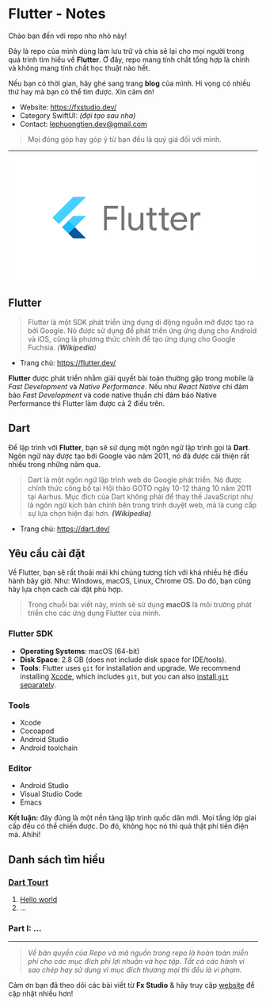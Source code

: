 # Flutter - Notes

Chào bạn đến với repo nho nhỏ này!

Đây là repo của mình dùng làm lưu trữ và chia sẽ lại cho mọi người trong quá trình tìm hiểu về **Flutter**. Ở đây, repo mang tính chất tổng hợp là chính và không mang tính chất học thuật nào hết.

Nếu bạn có thời gian, hãy ghé sang trang **blog** của mình. Hi vọng có nhiều thứ hay mà bạn có thể tìm được. Xin cảm ơn!

- Website: https://fxstudio.dev/
- Category SwiftUI: *(đợi tạo sau nha)*
- Contact: [lephuongtien.dev@gmail.com](mailto:lephuongtien.dev@gmail.com)

> Mọi đóng góp hay góp ý từ bạn đều là quý giá đối với mình.

---

<p align="center"><img src="./_img/000.png"></p>

## Flutter

> Flutter là một SDK phát triển ứng dụng di động nguồn mở được tạo ra bởi Google. Nó được sử dụng để phát triển ứng ứng dụng cho Android và iOS, cũng là phương thức chính để tạo ứng dụng cho Google Fuchsia. *(**Wikipedia**)*

* Trang chủ: https://flutter.dev/

**Flutter** được phát triển nhằm giải quyết bài toán thường gặp trong mobile là *Fast Development* và *Native Performance*. Nếu như *React Native* chỉ đảm bảo *Fast Development* và code native thuần chỉ đảm bảo Native Performance thì Flutter làm được cả 2 điều trên.

## Dart

Để lập trình với **Flutter**, bạn sẽ sử dụng một ngôn ngữ lập trình gọi là **Dart**. Ngôn ngữ này được tạo bởi Google vào năm 2011, nó đã được cải thiện rất nhiều trong những năm qua.

> Dart là một ngôn ngữ lập trình web do Google phát triển. Nó được chính thức công bố tại Hội thảo GOTO ngày 10-12 tháng 10 năm 2011 tại Aarhus. Mục đích của Dart không phải để thay thế JavaScript như là ngôn ngữ kịch bản chính bên trong trình duyệt web, mà là cung cấp sự lựa chọn hiện đại hơn. ***(Wikipedia)***

* Trang chủ: https://dart.dev/

## Yêu cầu cài đặt

Về Flutter, bạn sẽ rất thoải mái khi chúng tương tích với khá nhiều hệ điều hành bây giờ. Như: Windows, macOS, Linux, Chrome OS. Do đó, bạn cũng hãy lựa chọn cách cài đặt phù hợp. 

> Trong chuỗi bài viết này, mình sẽ sử dụng **macOS** là môi trường phát triển cho các ứng dụng Flutter của mình.

### Flutter SDK

- **Operating Systems**: macOS (64-bit)
- **Disk Space**: 2.8 GB (does not include disk space for IDE/tools).
- **Tools**: Flutter uses `git` for installation and upgrade. We recommend installing [Xcode](https://developer.apple.com/xcode/), which includes `git`, but you can also [install `git` separately](https://git-scm.com/download/mac).

### Tools

* Xcode
* Cocoapod
* Android Studio
* Android toolchain

### Editor

* Android Studio
* Visual Studio Code
* Emacs



**Kết luận:** đây đúng là một nền tảng lập trình quốc dân mới. Mọi tầng lớp giai cấp đều có thể chiến được. Do đó, không học nó thì quả thật phí tiền điện mà. Ahihi!

## Danh sách tìm hiểu

### [Dart Tourt](./000-Dart)

1. [Hello world](./000-Dart/01_helloworld.md)
2. ...

### Part I: ...

---

> *Về bản quyền của Repo và mã nguồn trong repo là hoàn toàn miễn phí cho các mục đích phi lợi nhuận và học tập. Tất cả các hành vi sao chép hay sử dụng vì mục đích thương mại thì đều là vi phạm.*

Cảm ơn bạn đã theo dõi các bài viết từ **Fx Studio** & hãy truy cập [website](https://fxstudio.dev/) để cập nhật nhiều hơn!
